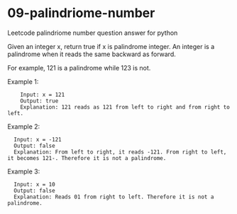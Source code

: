 # 09-palindriome-number
Leetcode palindriome number question answer for python

Given an integer x, return true if x is palindrome integer.
An integer is a palindrome when it reads the same backward as forward.

For example, 121 is a palindrome while 123 is not.

Example 1:
    
        Input: x = 121
        Output: true
        Explanation: 121 reads as 121 from left to right and from right to left.

Example 2:

      Input: x = -121
      Output: false
      Explanation: From left to right, it reads -121. From right to left, it becomes 121-. Therefore it is not a palindrome.
  
Example 3:

      Input: x = 10
      Output: false
      Explanation: Reads 01 from right to left. Therefore it is not a palindrome.
